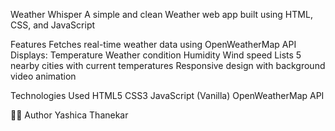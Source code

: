 Weather Whisper
A simple and clean Weather web app built using HTML, CSS, and JavaScript


Features
Fetches real-time weather data using OpenWeatherMap API
Displays:
Temperature
Weather condition
Humidity
Wind speed
Lists 5 nearby cities with current temperatures
Responsive design with background video animation

Technologies Used
HTML5
CSS3
JavaScript (Vanilla)
OpenWeatherMap API

👩‍💻 Author Yashica Thanekar
